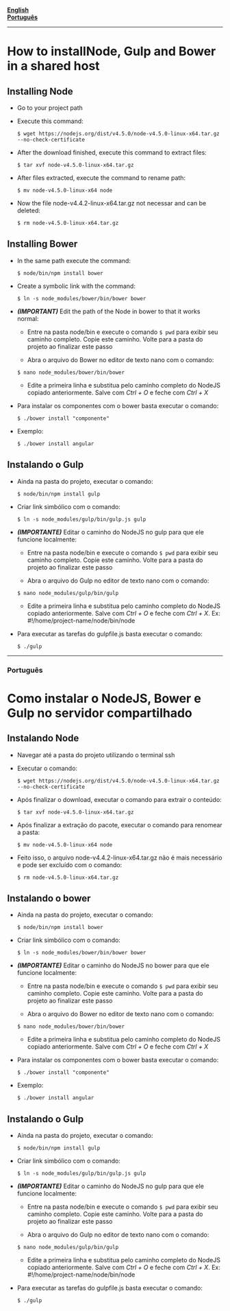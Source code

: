 **[English](#installing-node)**  
**[Português](#instalando-node)**  

---

# How to installNode, Gulp and Bower in a shared host

## Installing Node

- Go to your project path
- Execute this command: 
	```
	$ wget https://nodejs.org/dist/v4.5.0/node-v4.5.0-linux-x64.tar.gz --no-check-certificate
	```

- After the download finished, execute this command to extract files: 
	```
	$ tar xvf node-v4.5.0-linux-x64.tar.gz
	```	

- After files extracted, execute the command to rename path: 
	```
	$ mv node-v4.5.0-linux-x64 node
	```

- Now the file node-v4.4.2-linux-x64.tar.gz not necessar and can be deleted: 
	```
	$ rm node-v4.5.0-linux-x64.tar.gz
	```

## Installing Bower

- In the same path execute the command: 
	```
	$ node/bin/npm install bower
	```

- Create a symbolic link with the command: 
	```
	$ ln -s node_modules/bower/bin/bower bower
	```

- ***(IMPORTANT)*** Edit the path of the Node in bower to that it works normal:
	- Entre na pasta node/bin e execute o comando ```$ pwd``` para exibir seu caminho completo. Copie este caminho. Volte para a pasta do projeto ao finalizar este passo  
	
	- Abra o arquivo do Bower no editor de texto nano com o comando: 
	```
	$ nano node_modules/bower/bin/bower
	```

	- Edite a primeira linha e substitua pelo caminho completo do NodeJS copiado anteriormente. Salve com *Ctrl + O* e feche com  *Ctrl + X*

- Para instalar os componentes com o bower basta executar o comando: 
	```
	$ ./bower install "componente"
	```

- Exemplo:
	```
	$ ./bower install angular
	```

## Instalando o Gulp

- Ainda na pasta do projeto, executar o comando: 
	```
	$ node/bin/npm install gulp
	```

- Criar link simbólico com o comando: 
	```
	$ ln -s node_modules/gulp/bin/gulp.js gulp
	```
- ***(IMPORTANTE)*** Editar o caminho do NodeJS no gulp para que ele funcione localmente:
	- Entre na pasta node/bin e execute o comando ```$ pwd``` para exibir seu caminho completo. Copie este caminho. Volte para a pasta do projeto ao finalizar este passo  
	
	- Abra o arquivo do Gulp no editor de texto nano com o comando: 
	```
	$ nano node_modules/gulp/bin/gulp
	```

	- Edite a primeira linha e substitua pelo caminho completo do NodeJS copiado anteriormente. Salve com *Ctrl + O* e feche com  *Ctrl + X*. Ex: #!/home/project-name/node/bin/node

- Para executar as tarefas do gulpfile.js basta executar o comando: 
	```
	$ ./gulp
	```

---
### Português

# Como instalar o NodeJS, Bower e Gulp no servidor compartilhado

## Instalando Node

- Navegar até a pasta do projeto utilizando o terminal ssh
- Executar o comando: 
	```
	$ wget https://nodejs.org/dist/v4.5.0/node-v4.5.0-linux-x64.tar.gz --no-check-certificate
	```

- Após finalizar o download, executar o comando para extrair o conteúdo: 
	```
	$ tar xvf node-v4.5.0-linux-x64.tar.gz
	```	

- Após finalizar a extração do pacote, executar o comando para renomear a pasta: 
	```
	$ mv node-v4.5.0-linux-x64 node
	```

- Feito isso, o arquivo node-v4.4.2-linux-x64.tar.gz não é mais necessário e pode ser excluído com o comando: 
	```
	$ rm node-v4.5.0-linux-x64.tar.gz
	```

## Instalando o bower

- Ainda na pasta do projeto, executar o comando: 
	```
	$ node/bin/npm install bower
	```

- Criar link simbólico com o comando: 
	```
	$ ln -s node_modules/bower/bin/bower bower
	```

- ***(IMPORTANTE)*** Editar o caminho do NodeJS no bower para que ele funcione localmente:
	- Entre na pasta node/bin e execute o comando ```$ pwd``` para exibir seu caminho completo. Copie este caminho. Volte para a pasta do projeto ao finalizar este passo  
	
	- Abra o arquivo do Bower no editor de texto nano com o comando: 
	```
	$ nano node_modules/bower/bin/bower
	```

	- Edite a primeira linha e substitua pelo caminho completo do NodeJS copiado anteriormente. Salve com *Ctrl + O* e feche com  *Ctrl + X*

- Para instalar os componentes com o bower basta executar o comando: 
	```
	$ ./bower install "componente"
	```

- Exemplo:
	```
	$ ./bower install angular
	```

## Instalando o Gulp

- Ainda na pasta do projeto, executar o comando: 
	```
	$ node/bin/npm install gulp
	```

- Criar link simbólico com o comando: 
	```
	$ ln -s node_modules/gulp/bin/gulp.js gulp
	```
- ***(IMPORTANTE)*** Editar o caminho do NodeJS no gulp para que ele funcione localmente:
	- Entre na pasta node/bin e execute o comando ```$ pwd``` para exibir seu caminho completo. Copie este caminho. Volte para a pasta do projeto ao finalizar este passo  
	
	- Abra o arquivo do Gulp no editor de texto nano com o comando: 
	```
	$ nano node_modules/gulp/bin/gulp
	```

	- Edite a primeira linha e substitua pelo caminho completo do NodeJS copiado anteriormente. Salve com *Ctrl + O* e feche com  *Ctrl + X*. Ex: #!/home/project-name/node/bin/node

- Para executar as tarefas do gulpfile.js basta executar o comando: 
	```
	$ ./gulp
	```
